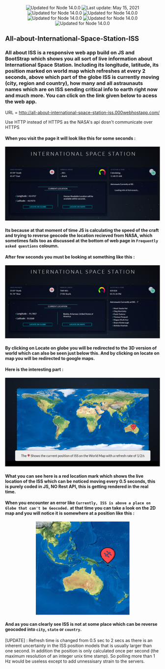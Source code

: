 
<div align="center">
      <img src="https://img.shields.io/badge/-DEV-green" alt="Updated for Node 14.0.0">       <img id="last-update-badge" src="https://img.shields.io/badge/Open%20Source-%E2%9D%A4%EF%B8%8F-green" alt="Last update: May 15, 2021">    <img src="https://img.shields.io/badge/Libraries-axios-red" alt="Updated for Node 14.0.0">         <img src="https://img.shields.io/badge/-JavaScript-blue" alt="Updated for Node 14.0.0">   <img src="https://img.shields.io/badge/BootStrap-red" alt="Updated for Node 14.0.0">   <img src="https://img.shields.io/badge/-CSS-blue" alt="Updated for Node 14.0.0">     <img src="https://img.shields.io/badge/-HTML-orange" alt="Updated for Node 14.0.0">
</div>

## All-about-International-Space-Station-ISS
### All about ISS is a responsive web app build on JS and BootStrap which shows you all sort of live information about International Space Station. Including its longitude, latitude, its position marked on world map which refreshes at every 2 seconds, above which part of the globe ISS is currently moving (city, region and country), how many and all astraunauts names which are on ISS sending critical info to earth right now and much more. You can click on the link given below to acess the web app.

URL = http://all-about-international-space-station-iss.000webhostapp.com/

Use HTTP instead of HTTPS as the NASA's api dosn't communicate over HTTPS 

#### When you visit the page it will look like this for some seconds : 
![GitHub Logo](/components/ss1.png)
#### Its because at that moment of time JS is calculating the speed of the craft and trying to reverse geocode the location recieved from NASA, which sometimes fails too as discussed at the bottom of web page in `Frequently asked questions` coloumn.

#### After few seconds you must be looking at something like this :
![GitHub Logo](/components/ss2.png)
#### By clicking on Locate on globe you will be redirected to the 3D version of world which can also be seen just below this. And by clicking on locate on map you will be redirected to google maps.

#### Here is the interesting part :
![GitHub Logo](/components/ss3.png)
#### What you can see here is a red location mark which shows the live location of the ISS which can be noticed moving every 0.5 seconds, this is purely coded in JS, NO Rest API, this is getting rendered in the real time.

#### When you encounter an error like `Currently, ISS is above a place on Globe that can't be Geocoded.` at that time you can take a look on the 2D map and you will notice it is somewhere at a position like this :
<div align="center">  <img src="/components/ss4.png" > </div>

#### And as you can clearly see ISS is not at some place which can be reverse geocoded into `city`, `state` or `country`.

[UPDATE] : Refresh time is changed from 0.5 sec to 2 secs as there is an inherent uncertainty in the ISS position models that is usually larger than one second. In addition the position is only calculated once per second (the maximum resolution of an integer unix time stamp). So polling more than 1 Hz would be useless except to add unnessisary strain to the servers.
